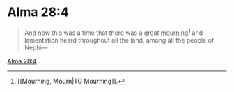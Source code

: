 # Alma 28:4

> And now this was a time that there was a great <u>mourning</u>[^a] and lamentation heard throughout all the land, among all the people of Nephi—

[Alma 28:4](https://www.churchofjesuschrist.org/study/scriptures/bofm/alma/28?lang=eng&id=p4#p4)


[^a]: [[Mourning, Mourn|TG Mourning]].  
